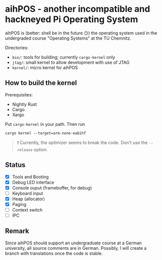 # aihPOS - another incompatible and hackneyed Pi Operating System

aihPOS is (better: shell be in the future :smirk:) the operating system used in the undergraded course "Operating Systems" at the TU Chemnitz.

Directories:
- `bin/`: tools for building; currently `cargo-kernel` only
- `jtag/`: small kernel to allow development with use of JTAG
- `kernel/`: micro kernel for aihPOS

## How to build the kernel ##
Prerequisites: 
- Nightly Rust
- Cargo
- Xargo

Put `cargo-kernel` in your path. Then run
```
cargo kernel --target=arm-none-eabihf 
```

> :heavy_exclamation_mark: Currently, the optimizer seems to break the
> code. Don't use the `--release` option.

## Status
- [x] Tools and Booting
- [x] Debug LED interface
- [x] Console ouput (framebuffer, for debug)
- [ ] Keyboard input
- [x] Heap (allocator)
- [x] Paging
- [ ] Context switch
- [ ] IPC

## Remark
Since aihPOS should support an undergraduate course at a German university, all
source comments are in German. Possibly, I will create a branch with translations
once the code is stable.
